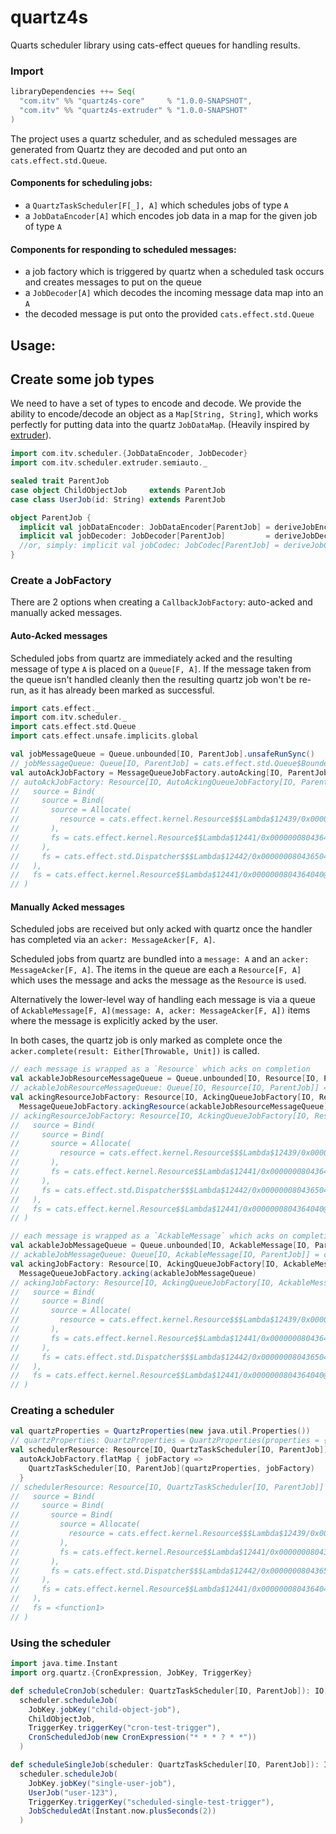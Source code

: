 # quartz4s
Quarts scheduler library using cats-effect queues for handling results.

### Import
```scala
libraryDependencies ++= Seq(
  "com.itv" %% "quartz4s-core"     % "1.0.0-SNAPSHOT",
  "com.itv" %% "quartz4s-extruder" % "1.0.0-SNAPSHOT"
)
```

The project uses a quartz scheduler, and as scheduled messages are generated from Quartz they are
decoded and put onto an `cats.effect.std.Queue`.

#### Components for scheduling jobs:
* a `QuartzTaskScheduler[F[_], A]` which schedules jobs of type `A`
* a `JobDataEncoder[A]` which encodes job data in a map for the given job of type `A`

#### Components for responding to scheduled messages:
* a job factory which is triggered by quartz when a scheduled task occurs and creates messages to put on the queue
* a `JobDecoder[A]` which decodes the incoming message data map into an `A`
* the decoded message is put onto the provided `cats.effect.std.Queue`


## Usage:

## Create some job types
We need to have a set of types to encode and decode.
We provide the ability to encode/decode an object as a `Map[String, String]`, which works perfectly for 
putting data into the quartz `JobDataMap`. (Heavily inspired by [extruder](https://janstenpickle.github.io/extruder/)).
```scala
import com.itv.scheduler.{JobDataEncoder, JobDecoder}
import com.itv.scheduler.extruder.semiauto._

sealed trait ParentJob
case object ChildObjectJob     extends ParentJob
case class UserJob(id: String) extends ParentJob

object ParentJob {
  implicit val jobDataEncoder: JobDataEncoder[ParentJob] = deriveJobEncoder[ParentJob]
  implicit val jobDecoder: JobDecoder[ParentJob]         = deriveJobDecoder[ParentJob]
  //or, simply: implicit val jobCodec: JobCodec[ParentJob] = deriveJobCodec[ParentJob]
}
```

### Create a JobFactory
There are 2 options when creating a `CallbackJobFactory`: auto-acked and manually acked messages.

#### Auto-Acked messages
Scheduled jobs from quartz are immediately acked and the resulting message of type `A` is placed on a `Queue[F, A]`.
If the message taken from the queue isn't handled cleanly then the resulting quartz job won't be re-run,
as it has already been marked as successful. 
```scala
import cats.effect._
import com.itv.scheduler._
import cats.effect.std.Queue
import cats.effect.unsafe.implicits.global

val jobMessageQueue = Queue.unbounded[IO, ParentJob].unsafeRunSync()
// jobMessageQueue: Queue[IO, ParentJob] = cats.effect.std.Queue$BoundedQueue@6895065e
val autoAckJobFactory = MessageQueueJobFactory.autoAcking[IO, ParentJob](jobMessageQueue)
// autoAckJobFactory: Resource[IO, AutoAckingQueueJobFactory[IO, ParentJob]] = Bind(
//   source = Bind(
//     source = Bind(
//       source = Allocate(
//         resource = cats.effect.kernel.Resource$$$Lambda$12439/0x0000000804362840@2cfcd4b0
//       ),
//       fs = cats.effect.kernel.Resource$$Lambda$12441/0x0000000804364040@4f89cbe
//     ),
//     fs = cats.effect.std.Dispatcher$$$Lambda$12442/0x0000000804365040@1195b3bb
//   ),
//   fs = cats.effect.kernel.Resource$$Lambda$12441/0x0000000804364040@91f65b1
// )
```

#### Manually Acked messages
Scheduled jobs are received but only acked with quartz once the handler has completed via an `acker: MessageAcker[F, A]`.

Scheduled jobs from quartz are bundled into a `message: A` and an `acker: MessageAcker[F, A]`.
The items in the queue are each a `Resource[F, A]` which uses the message and acks the message as the `Resource` is `use`d.

Alternatively the lower-level way of handling each message is via a queue of
`AckableMessage[F, A](message: A, acker: MessageAcker[F, A])` items where the message is explicitly acked by the user.

In both cases, the quartz job is only marked as complete once the `acker.complete(result: Either[Throwable, Unit])` is called.
```scala
// each message is wrapped as a `Resource` which acks on completion
val ackableJobResourceMessageQueue = Queue.unbounded[IO, Resource[IO, ParentJob]].unsafeRunSync()
// ackableJobResourceMessageQueue: Queue[IO, Resource[IO, ParentJob]] = cats.effect.std.Queue$BoundedQueue@1e063c0a
val ackingResourceJobFactory: Resource[IO, AckingQueueJobFactory[IO, Resource, ParentJob]] =
  MessageQueueJobFactory.ackingResource(ackableJobResourceMessageQueue)
// ackingResourceJobFactory: Resource[IO, AckingQueueJobFactory[IO, Resource, ParentJob]] = Bind(
//   source = Bind(
//     source = Bind(
//       source = Allocate(
//         resource = cats.effect.kernel.Resource$$$Lambda$12439/0x0000000804362840@47dc57f4
//       ),
//       fs = cats.effect.kernel.Resource$$Lambda$12441/0x0000000804364040@6815c569
//     ),
//     fs = cats.effect.std.Dispatcher$$$Lambda$12442/0x0000000804365040@330c4aad
//   ),
//   fs = cats.effect.kernel.Resource$$Lambda$12441/0x0000000804364040@50883f6b
// )

// each message is wrapped as a `AckableMessage` which acks on completion
val ackableJobMessageQueue = Queue.unbounded[IO, AckableMessage[IO, ParentJob]].unsafeRunSync()
// ackableJobMessageQueue: Queue[IO, AckableMessage[IO, ParentJob]] = cats.effect.std.Queue$BoundedQueue@62be71dd
val ackingJobFactory: Resource[IO, AckingQueueJobFactory[IO, AckableMessage, ParentJob]] =
  MessageQueueJobFactory.acking(ackableJobMessageQueue)
// ackingJobFactory: Resource[IO, AckingQueueJobFactory[IO, AckableMessage, ParentJob]] = Bind(
//   source = Bind(
//     source = Bind(
//       source = Allocate(
//         resource = cats.effect.kernel.Resource$$$Lambda$12439/0x0000000804362840@70cd3e86
//       ),
//       fs = cats.effect.kernel.Resource$$Lambda$12441/0x0000000804364040@61ec89db
//     ),
//     fs = cats.effect.std.Dispatcher$$$Lambda$12442/0x0000000804365040@71ec4c29
//   ),
//   fs = cats.effect.kernel.Resource$$Lambda$12441/0x0000000804364040@4813a7da
// )
```

### Creating a scheduler
```scala
val quartzProperties = QuartzProperties(new java.util.Properties())
// quartzProperties: QuartzProperties = QuartzProperties(properties = {})
val schedulerResource: Resource[IO, QuartzTaskScheduler[IO, ParentJob]] =
  autoAckJobFactory.flatMap { jobFactory => 
    QuartzTaskScheduler[IO, ParentJob](quartzProperties, jobFactory)
  }
// schedulerResource: Resource[IO, QuartzTaskScheduler[IO, ParentJob]] = Bind(
//   source = Bind(
//     source = Bind(
//       source = Bind(
//         source = Allocate(
//           resource = cats.effect.kernel.Resource$$$Lambda$12439/0x0000000804362840@2cfcd4b0
//         ),
//         fs = cats.effect.kernel.Resource$$Lambda$12441/0x0000000804364040@4f89cbe
//       ),
//       fs = cats.effect.std.Dispatcher$$$Lambda$12442/0x0000000804365040@1195b3bb
//     ),
//     fs = cats.effect.kernel.Resource$$Lambda$12441/0x0000000804364040@91f65b1
//   ),
//   fs = <function1>
// )
```

### Using the scheduler
```scala
import java.time.Instant
import org.quartz.{CronExpression, JobKey, TriggerKey}

def scheduleCronJob(scheduler: QuartzTaskScheduler[IO, ParentJob]): IO[Option[Instant]] =
  scheduler.scheduleJob(
    JobKey.jobKey("child-object-job"),
    ChildObjectJob,
    TriggerKey.triggerKey("cron-test-trigger"),
    CronScheduledJob(new CronExpression("* * * ? * *"))
  )

def scheduleSingleJob(scheduler: QuartzTaskScheduler[IO, ParentJob]): IO[Option[Instant]] =
  scheduler.scheduleJob(
    JobKey.jobKey("single-user-job"),
    UserJob("user-123"),
    TriggerKey.triggerKey("scheduled-single-test-trigger"),
    JobScheduledAt(Instant.now.plusSeconds(2))
  )
```
